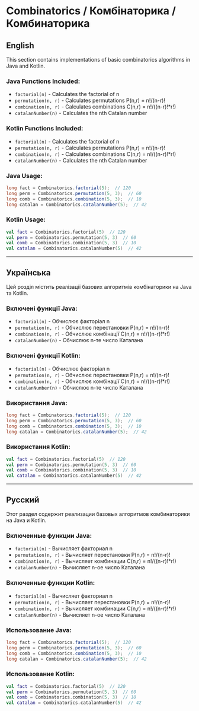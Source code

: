 # Combinatorics / Комбінаторика / Комбинаторика

## English

This section contains implementations of basic combinatorics algorithms in Java and Kotlin.

### Java Functions Included:
- `factorial(n)` - Calculates the factorial of n
- `permutation(n, r)` - Calculates permutations P(n,r) = n!/(n-r)!
- `combination(n, r)` - Calculates combinations C(n,r) = n!/((n-r)!*r!)
- `catalanNumber(n)` - Calculates the nth Catalan number

### Kotlin Functions Included:
- `factorial(n)` - Calculates the factorial of n
- `permutation(n, r)` - Calculates permutations P(n,r) = n!/(n-r)!
- `combination(n, r)` - Calculates combinations C(n,r) = n!/((n-r)!*r!)
- `catalanNumber(n)` - Calculates the nth Catalan number

### Java Usage:
```java
long fact = Combinatorics.factorial(5);  // 120
long perm = Combinatorics.permutation(5, 3);  // 60
long comb = Combinatorics.combination(5, 3);  // 10
long catalan = Combinatorics.catalanNumber(5);  // 42
```

### Kotlin Usage:
```kotlin
val fact = Combinatorics.factorial(5)  // 120
val perm = Combinatorics.permutation(5, 3)  // 60
val comb = Combinatorics.combination(5, 3)  // 10
val catalan = Combinatorics.catalanNumber(5)  // 42
```

---

## Українська

Цей розділ містить реалізації базових алгоритмів комбінаторики на Java та Kotlin.

### Включені функції Java:
- `factorial(n)` - Обчислює факторіал n
- `permutation(n, r)` - Обчислює перестановки P(n,r) = n!/(n-r)!
- `combination(n, r)` - Обчислює комбінації C(n,r) = n!/((n-r)!*r!)
- `catalanNumber(n)` - Обчислює n-те число Каталана

### Включені функції Kotlin:
- `factorial(n)` - Обчислює факторіал n
- `permutation(n, r)` - Обчислює перестановки P(n,r) = n!/(n-r)!
- `combination(n, r)` - Обчислює комбінації C(n,r) = n!/((n-r)!*r!)
- `catalanNumber(n)` - Обчислює n-те число Каталана

### Використання Java:
```java
long fact = Combinatorics.factorial(5);  // 120
long perm = Combinatorics.permutation(5, 3);  // 60
long comb = Combinatorics.combination(5, 3);  // 10
long catalan = Combinatorics.catalanNumber(5);  // 42
```

### Використання Kotlin:
```kotlin
val fact = Combinatorics.factorial(5)  // 120
val perm = Combinatorics.permutation(5, 3)  // 60
val comb = Combinatorics.combination(5, 3)  // 10
val catalan = Combinatorics.catalanNumber(5)  // 42
```

---

## Русский

Этот раздел содержит реализации базовых алгоритмов комбинаторики на Java и Kotlin.

### Включенные функции Java:
- `factorial(n)` - Вычисляет факториал n
- `permutation(n, r)` - Вычисляет перестановки P(n,r) = n!/(n-r)!
- `combination(n, r)` - Вычисляет комбинации C(n,r) = n!/((n-r)!*r!)
- `catalanNumber(n)` - Вычисляет n-ое число Каталана

### Включенные функции Kotlin:
- `factorial(n)` - Вычисляет факториал n
- `permutation(n, r)` - Вычисляет перестановки P(n,r) = n!/(n-r)!
- `combination(n, r)` - Вычисляет комбинации C(n,r) = n!/((n-r)!*r!)
- `catalanNumber(n)` - Вычисляет n-ое число Каталана

### Использование Java:
```java
long fact = Combinatorics.factorial(5);  // 120
long perm = Combinatorics.permutation(5, 3);  // 60
long comb = Combinatorics.combination(5, 3);  // 10
long catalan = Combinatorics.catalanNumber(5);  // 42
```

### Использование Kotlin:
```kotlin
val fact = Combinatorics.factorial(5)  // 120
val perm = Combinatorics.permutation(5, 3)  // 60
val comb = Combinatorics.combination(5, 3)  // 10
val catalan = Combinatorics.catalanNumber(5)  // 42
```